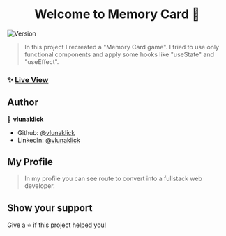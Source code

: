 <h1 align="center">Welcome to Memory Card 👋</h1>
<p>
  <img alt="Version" src="https://img.shields.io/badge/version-1.0.0-blue.svg?cacheSeconds=2592000" />
</p>

> In this project I recreated a "Memory Card game". I tried to use only functional components and apply some hooks like "useState" and "useEffect".

### ✨ [Live View](https://vlunaklick.github.io/memory_card/)

## Author

👤 **vlunaklick**

* Github: [@vlunaklick](https://github.com/vlunaklick)
* LinkedIn: [@vlunaklick](https://linkedin.com/in/vlunaklick)

## My Profile

> In my profile you can see route to convert into a fullstack web developer.

## Show your support

Give a ⭐️ if this project helped you!


